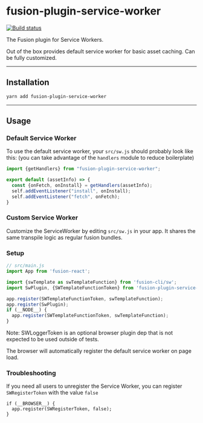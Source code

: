 # fusion-plugin-service-worker

[![Build status](https://badge.buildkite.com/176b20938d88e3b7836a9deb744a94d9e58626679d29b22e0f.svg?branch=master)](https://buildkite.com/uberopensource/fusion-plugin-service-worker)

The Fusion plugin for Service Workers.

Out of the box provides default service worker for basic asset caching. Can be fully customized.

---

## Installation

```sh
yarn add fusion-plugin-service-worker
```

---

## Usage

### Default Service Worker

To use the default service worker, your `src/sw.js` should probably look like this:
(you can take advantage of the `handlers` module to reduce boilerplate)

```js
import {getHandlers} from "fusion-plugin-service-worker";

export default (assetInfo) => {
  const {onFetch, onInstall} = getHandlers(assetInfo);
  self.addEventListener("install", onInstall);
  self.addEventListener("fetch", onFetch);
}
```

### Custom Service Worker

Customize the ServiceWorker by editing `src/sw.js` in your app. It shares the same transpile logic as regular fusion bundles.

### Setup

```js
// src/main.js
import App from 'fusion-react';

import {swTemplate as swTemplateFunction} from 'fusion-cli/sw';
import SwPlugin, {SWTemplateFunctionToken} from 'fusion-plugin-service-worker';

app.register(SWTemplateFunctionToken, swTemplateFunction);
app.register(SwPlugin);
if (__NODE__) {
  app.register(SWTemplateFunctionToken, swTemplateFunction);
}
```
Note: SWLoggerToken is an optional browser plugin dep that is not expected to be used outside of tests.

The browser will automatically register the default service worker on page load.

### Troubleshooting

If you need all users to unregister the Service Worker, you can register `SWRegisterToken` with the value `false`

```
if (__BROWSER__) {
  app.register(SWRegisterToken, false);
}
```
